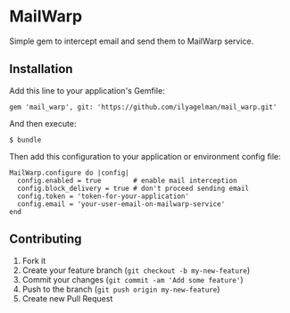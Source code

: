 # MailWarp

Simple gem to intercept email and send them to MailWarp service.

## Installation

Add this line to your application's Gemfile:

    gem 'mail_warp', git: 'https://github.com/ilyagelman/mail_warp.git'

And then execute:

    $ bundle

Then add this configuration to your application or environment config file:

    MailWarp.configure do |config|
      config.enabled = true        # enable mail interception
      config.block_delivery = true # don't proceed sending email
      config.token = 'token-for-your-application'
      config.email = 'your-user-email-on-mailwarp-service'
    end

## Contributing

1. Fork it
2. Create your feature branch (`git checkout -b my-new-feature`)
3. Commit your changes (`git commit -am 'Add some feature'`)
4. Push to the branch (`git push origin my-new-feature`)
5. Create new Pull Request

